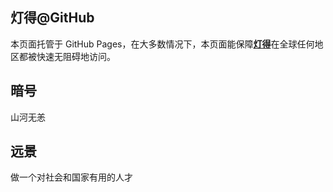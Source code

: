 ## 灯得@GitHub
本页面托管于 GitHub Pages，在大多数情况下，本页面能保障[**灯得**](https://iyideng.fun)在全球任何地区都被快速无阻碍地访问。

## 暗号
山河无恙

## 远景
做一个对社会和国家有用的人才
